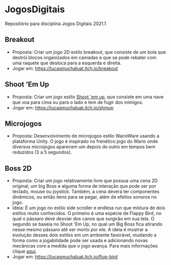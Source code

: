 # JogosDigitais
Repositório para disciplina Jogos Digitais 2021.1

## Breakout
* Proposta: Criar um jogo 2D estilo breakout, que consiste de um bola que destrói blocos organizados em camadas e que se pode rebater com uma raquete que desloca para a esquerda e direita. 
* Jogar em: https://lucasmuchaluat.itch.io/breakout

## Shoot 'Em Up
* Proposta: Criar um jogo estilo [Shoot 'em up](https://pt.wikipedia.org/wiki/Shoot_%27em_up), que consiste em uma nave que voa para cima ou para o lado e tem de fugir dos inimigos.
* Jogar em: https://lucasmuchaluat.itch.io/shmup

## Microjogos
* Proposta: Desenvolvimento de microjogos estilo WarioWare usando a plataforma Unity. O jogo é inspirado no frenético jogo do Wario onde diversos microjogos aparecem um depois do outro em tempos bem reduzidos (3 a 5 segundos).

## Boss 2D
* Proposta: Criar um jogo relativamente livre que possua uma cena 2D original, um big Boss e alguma forma de interação que pode ser por teclado, mouse ou joystick. Também, a cena deverá ter componentes dinâmicos, ou então itens para se pegar, além de efeitos sonoros no jogo.
* Ideia: É um jogo no estilo side scroller e endless run que mistura de dois estilos muito conhecidos. O primeiro é uma espécie de Flappy Bird, no qual o pássaro deve desviar dos canos que surgirão em sua tela. O segundo se baseia no Shoot 'Em Up, no qual um Big Boss fica atirando nesse mesmo pássaro até ser morto por ele. A ideia é mostrar a evolução desses dois estilos em um ambiente favorável, mudando a forma como a jogabilidade pode ser usada e adicionando novas mecânicas core a medida que o jogo avança. Para mais informações clique [aqui](https://github.com/lucasmuchaluat/JogosDigitais/blob/master/Boss2D/README.md).
* Jogar em: https://lucasmuchaluat.itch.io/flup-bird
